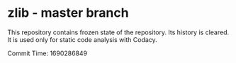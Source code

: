 # zlib - master branch

This repository contains frozen state of the repository.
Its history is cleared. It is used only for static code
analysis with Codacy.

Commit Time: 1690286849